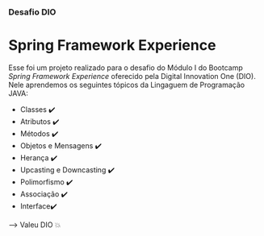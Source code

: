 ### Desafio DIO

# Spring Framework Experience

Esse foi um projeto realizado para o desafio do Módulo I do Bootcamp *Spring Framework Experience* oferecido pela Digital Innovation One (DIO). Nele aprendemos os seguintes tópicos da Lingaguem de Programação JAVA:

- Classes :heavy_check_mark:
- Atributos :heavy_check_mark:
- Métodos :heavy_check_mark:
- Objetos e Mensagens :heavy_check_mark:
- Herança :heavy_check_mark:
- Upcasting e Downcasting :heavy_check_mark:
- Polimorfismo :heavy_check_mark:
- Associação :heavy_check_mark:
- Interface:heavy_check_mark:

--> Valeu DIO :collision:
